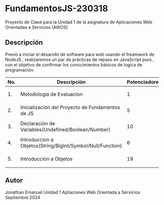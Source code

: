 # FundamentosJS-230318

Proyecto de Clase para la Unidad 1 de la asignatura de Aplicaciones Web Orientadas a Servicios (AWOS)

## Descripción 

Previo a iniciar el desarollo de software para web usando el freamwork de NodeJS , realizaremos
un par de prácticas de repaso en JavaScript puro , con el objetivo de confirmar los conocimientos
básicos de logica de programación.

|No.|Descripción|Potenciadores|Estatus|
|--|--|--|--|
|1.|Metodologia de Evaluacion|1|⌛Finalizada|
|2.|Inicialización del Proyecto de Fundamentos de JS|5|⌛Finalizada|
|3.|Declaración de Variables(Undefined/Boolean/Number)|10|⌛Finalizada|
|4.|Introduccion a Objetos(String/BigInt/Symbol/Null/Function)|6|⌛Finalizada|
|5.|Introducción a Objetos|19|⌛Finalizada|

## Autor
Jonathan Emanuel
Unidad 1
Apliaciones Web Orientada a Servicios
Septiembre 2024